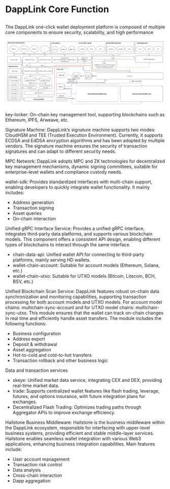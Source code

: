# DappLink Core Function
##

The DappLink one-click wallet deployment platform is composed of multiple core components to ensure security, scalability, and high performance

![img.png](images/dapplink-wallet-1.png)

key-locker: On-chain key management tool, supporting blockchains such as Ethereum, IPFS, Arweave, etc.

Signature Machine: DappLink’s signature machine supports two modes: CloudHSM and TEE (Trusted Execution Environment). Currently, it supports ECDSA and EdDSA encryption algorithms and has been adopted by multiple vendors. The signature machine ensures the security of transaction signatures and can adapt to different security needs.

MPC Network: DappLink adopts MPC and ZK technologies for decentralized key management mechanisms, dynamic signing committees, suitable for enterprise-level wallets and compliance custody needs.

wallet-sdk: Provides standardized interfaces with multi-chain support, enabling developers to quickly integrate wallet functionality. It mainly includes:
- Address generation 
- Transaction signing 
- Asset queries 
- On-chain interaction

Unified gRPC Interface Service: Provides a unified gRPC interface, integrates third-party data platforms, and supports various blockchain models. This component offers a consistent API design, enabling different types of blockchains to interact through the same interface.
- chain-data-api: Unified wallet API for connecting to third-party platforms, mainly serving HD wallets. 
- wallet-chain-account: Suitable for account models (Ethereum, Solana, etc.)
- wallet-chain-utxo: Suitable for UTXO models (Bitcoin, Litecoin, BCH, BSV, etc.)

Unified Blockchain Scan Service: DappLink features robust on-chain data synchronization and monitoring capabilities, supporting transaction processing for both account models and UTXO models. For account model chains: multichain-sync-account and for UTXO model chains: multichain-sync-utxo. This module ensures that the wallet can track on-chain changes in real time and efficiently handle asset transfers. The module includes the following functions:
- Business configuration
- Address export
- Deposit & withdrawal
- Asset aggregation
- Hot-to-cold and cold-to-hot transfers
- Transaction rollback and other business logic

Data and transaction services
- skeye: Unified market data service, integrating CEX and DEX, providing real-time market data.
- trade: Supports centralized wallet features like flash trading, leverage, futures, and options insurance, with future integration plans for exchanges.
- Decentralized Flash Trading: Optimizes trading paths through Aggregator APIs to improve exchange efficiency.

Hailstone Business Middleware: Hailstone is the business middleware within the DappLink ecosystem, responsible for interfacing with upper-level business systems, providing efficient and stable middle-layer services. Hailstone enables seamless wallet integration with various Web3 applications, enhancing business integration capabilities. Main features include:
- User account management
- Transaction risk control
- Data analysis
- Cross-chain interaction
- Dapp aggregation


